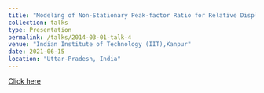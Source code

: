 ```yaml
---
title: "Modeling of Non-Stationary Peak-factor Ratio for Relative Displacement Response. "
collection: talks
type: Presentation
permalink: /talks/2014-03-01-talk-4
venue: "Indian Institute of Technology (IIT),Kanpur"
date: 2021-06-15
location: "Uttar-Pradesh, India"
---
```

[Click here](https://drive.google.com/file/d/1hScXPZFUAvCuparn_aRtVZ8QQcc1ILso/view?usp=share_link)
